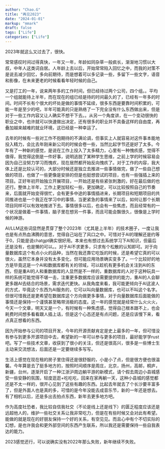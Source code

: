 ```yaml
---
author: "Chao.G"
title: "再见2023"
date: "2024-01-01"
markup: "mmark"
draft: false
tags: ["Life"]
categories: ["Life"]
---
```


2023年就这么又过去了，很快。

常常感叹时间过得真快，一年又一年，年龄如同杂草一般疯长，渐渐地习惯以大叔，中年人这类词自居。人年龄上去以后，开始常常陷入回忆之中，而我的对策不是说去减少回忆，多向前期待，而是想着可以多记录一些，多留下一些文字，语音和影像，在未来更老的时候看看年轻时候的自己。

又是打工的一年，说来两年多的工作时间，但已经待过两个公司，四个组。。平均一个组就能待上半年，而在现在的组已经是待的时间最久的了，已经有一年多的时间。时间不长有个很大的坏处是做的事情不延续，很多东西是要靠时间积累的，可能一年是至少的吧，半年可能真的只是熟络了一下完全没有什么东西做出来，但是对于一些工作内容又让人确实不想干下去。。从另一个角度讲，在一个变动很快的职业之中，也许就可以快速做出决定，还有很多的职业并不具备这样的自由度，再叠加越来越难的就业环境，这已经是一种幸运了。

去年的时候有一些对工作不抱期待的不满论调，但事实上人就容易对这件事本能地投入精力，会比去年刚来新公司的时候会卷一些，当然比起字节还是好了太多。今年有了一种新的感觉，是说在工作上投入了太多精力，心里有一种愧疚感，觉得不值得，我觉得这倒是一件好事，说明逃脱了某种学生思维，之前上学的时候容易会因为自己没努力学习而愧疚，现在居然都开始反向愧疚了。对于工作的内容，我大体上还是比较认可的，大部分时候还是独立去推进一些事情做完，做了一些自己想做的项目，也做了一些更像是安排的但是也挺想尝试的项目，也有一些强插上来的项目。正好年初开始独立开展项目，一开始还是有些紧张刺激的，好在最后做的也还行。整体上半年，工作上更加轻松一些，更加确定，可以比较按照自己的节奏来，后面就开始变得很忙，会有更多中途的事情插进来，长期项目和短期项目的共同推进也是一个我正在学习中的事情，当更紧急的事情来了以后，如何让那个长期项目同样可以有效地推进下去。事情很多以后，也会有一些焦虑，而且经常有的一个状况是做着一件事情，脑子里在想另一件事，而且可能会飘很久，很像是上学时候的神游。

AI/LLM这些词显然是贯穿了整个2023年（尤其是上半年）的技术圈子，一度让我也是有点热血沸腾的意思，觉得自己站在了风口之中。可惜对于AI的理解还是约等于0，只能是说chatgpt确实很好用。本来也有想过去系统学习下AI知识，但最后还是没有，也是懒的可以。。对于AI不求更多，只求有个松散的认知即可。对于向量数据库这个有点小火的品种，当然在我还靠它吃饭的时候，还是希望它真的可以很火，虽然它本身并没有太多变化，但可能应用场景确实变多了。一个比较好的地方是毕竟这是一个AI和数据库都有关的领域，可以趁机有更多机会关注到AI的东西，但是重AI的人和重数据库的人显然是不一样的，重数据库的人对于这种玩具一样的系统可能觉得不堪一击，注重更多数据库应该需要提供的能力，重AI的人会聊更多跟AI去结合的场景，需求迭代更快。从我角度来看，我可能更倾向于AI这波人的方式，毕竟这个东西为AI服务的，它可以叫向量数据库，也可以不叫这个名字。但很可惜我还是更希望在数据库这个方向做更多事情，对于向量数据库后面能做的事情还是保持一个谨慎甚至略带消极的态度。这一年的感觉就是经常什么火火火，今天一个文章，明天又是一个，有时候有一种焦虑感，觉得自己根本跟不上，也会耗费时间想多看看跟人插上话，但是这个心态还是有点问题，还是应该慢下来，看点真正想看的东西。

因为开始参与公司的项目开发，今年的开源贡献肯定是史上最多的一年，但可惜没有参与到更多开源项目中去，希望新的一年可以参与更多的项目，最好能学学rust吧。写了一些技术文章，收获到了很小的关注，但还是很高兴，很多是一些博士生主动来交流想法，后面还是一定要继续多写写。

生活上感觉在现在租的房子里住得还是很舒服的，小是小了点，但是很方便也很温馨。今年算是去了挺多地方的，按照时间顺序是周庄，北京，扬州，高邮，桐庐，新疆，台州，逐渐开启了一种江浙沪周边躺平游的新模式，请个假去周边小县城感受一些安静的氛围，轻度逛逛+吃吃吃，回来在家再躺一天，这种小县城的感觉都还是不太一样的，很开心见到了这些有趣的东西。比起去年就去了个长沙要丰富多了，但是外面人也是真的多，可惜的是今年没能去成音乐节，新的一年还是想去。有了相机以后，还是多出去拍点东西，新年去更多地方吧。

作为高度社恐者，我比较自信我社交（不论是线上还是线下）的匮乏程度应该还是远超他人的，维护一些社交关系让我非常吃力，但是在有些时候又会对此有希望。能做的就是现在的好朋友保持一个好的关系，有空见见。而且心中有个不切实际的幻想，是也许我会和更外部空间的东西产生联系，所以我还是需要保持一些自我表达的能力。

2023感觉还行，可以说确实没有2022年那么失败，新年继续不失败。